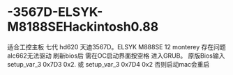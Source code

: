 # -3567D-ELSYK-M8188SEHackintosh0.88

适合工控主板 七代 hd620 
天迪3567D。ELSYK M888SE
12 monterey
存在问题 alc662无法驱动
刷新bios后 需在OC启动界面按空格 进入GRUB。 原版Bios输入setup_var_3 0x7D3 0x2. 或 setup_var_3 0x7D4 0x2 否则启动mac会重启

